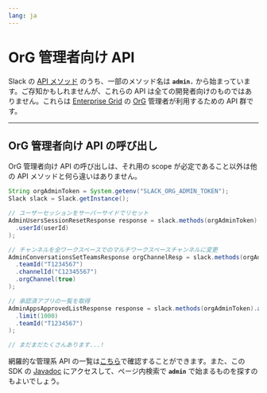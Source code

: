```yaml
---
lang: ja
---
```


# OrG 管理者向け API

Slack の [API メソッド](https://api.slack.com/methods) のうち、一部のメソッド名は **`admin.`** から始まっています。ご存知かもしれませんが、これらの API は全ての開発者向けのものではありません。これらは [Enterprise Grid](https://api.slack.com/enterprise/grid) の [OrG](https://slack.com/intl/ja-jp/help/articles/360004150931) 管理者が利用するための API 群です。

---
## OrG 管理者向け API の呼び出し

OrG 管理者向け API の呼び出しは、それ用の scope が必定であること以外は他の API メソッドと何ら違いはありません。

```java
String orgAdminToken = System.getenv("SLACK_ORG_ADMIN_TOKEN");
Slack slack = Slack.getInstance();

// ユーザーセッションをサーバーサイドでリセット
AdminUsersSessionResetResponse response = slack.methods(orgAdminToken).adminUsersSessionReset(r -> r
  .userId(userId)
);

// チャンネルを全ワークスペースでのマルチワークスペースチャンネルに変更
AdminConversationsSetTeamsResponse orgChannelResp = slack.methods(orgAdminToken).adminConversationsSetTeams(r -> r
  .teamId("T1234567")
  .channelId("C12345567")
  .orgChannel(true)
);

// 承認済アプリの一覧を取得
AdminAppsApprovedListResponse response = slack.methods(orgAdminToken).adminAppsApprovedList(r -> r
  .limit(1000)
  .teamId("T1234567")
);

// まだまだたくさんあります...!
```

網羅的な管理系 API の一覧は[こちら](https://api.slack.com/admins)で確認することができます。また、この SDK の [Javadoc](https://oss.sonatype.org/service/local/repositories/releases/archive/com/slack/api/slack-api-client/sdkLatestVersion/slack-api-client-sdkLatestVersion-javadoc.jar/!/com/slack/api/methods/MethodsClient.html) にアクセスして、ページ内検索で **`admin`** で始まるものを探すのもよいでしょう。